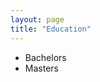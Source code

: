 ```yaml
---
layout: page
title: "Education"
---
```

<!-- Check different Jekkyl layouts -->
* Bachelors
* Masters
